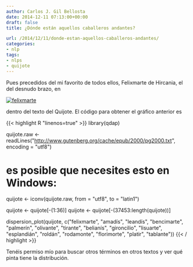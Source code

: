 ```yaml
---
author: Carlos J. Gil Bellosta
date: 2014-12-11 07:13:00+00:00
draft: false
title: ¿Dónde están aquellos caballeros andantes?

url: /2014/12/11/donde-estan-aquellos-caballeros-andantes/
categories:
- nlp
tags:
- nlps
- quijote
---
```


Pues precedidos del mi favorito de todos ellos, Felixmarte de Hircania, el del desnudo brazo, en

[![felixmarte](/wp-uploads/2014/12/felixmarte.png)
](/wp-uploads/2014/12/felixmarte.png)

dentro del texto del Quijote. El código para obtener el gráfico anterior es

{{< highlight R "linenos=true" >}}
library(qdap)

quijote.raw <- readLines("http://www.gutenberg.org/cache/epub/2000/pg2000.txt",
    encoding = "utf8")

# es posible que necesites esto en Windows:
quijote <- iconv(quijote.raw, from = "utf8", to = "latin1")

quijote <- quijote[-(1:36)]
quijote <- quijote[-(37453:length(quijote))]

dispersion_plot(quijote, c("felixmarte", "amadís",
    "leandís", "bencimarte", "palmerín",
    "olivante", "tirante", "belianís",
    "gironcilio", "lisuarte", "esplandián",
    "roldán", "rodamonte", "florimorte", "platir",                            "tablante"))
{{< / highlight >}}

Tenéis permiso mío para buscar otros términos en otros textos y ver qué pinta tiene la distribución.
